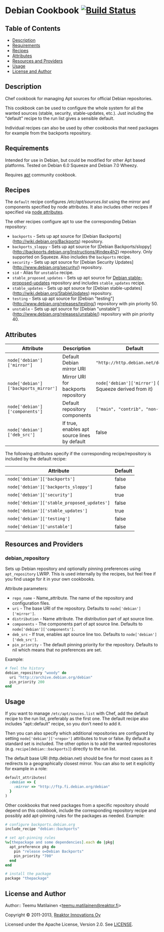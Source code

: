 Debian Cookbook [![Build Status](https://travis-ci.org/reaktor/chef-debian.png?branch=master)](https://travis-ci.org/reaktor/chef-debian)
===============

Table of Contents
-----------------

* [Description](#description)
* [Requirements](#requirements)
* [Recipes](#recipes)
* [Attributes](#attributes)
* [Resources and Providers](#resources-and-providers)
* [Usage](#usage)
* [License and Author](#license-and-author)

Description
-----------

Chef cookbook for managing Apt sources for official Debian repositories.

This cookbook can be used to configure the whole system for all the wanted
sources (stable, security, stable-updates, etc.). Just including the "default"
recipe to the run list gives a sensible default.

Individual recipes can also be used by other cookbooks that need packages for
example from the backports repository.

Requirements
------------

Intended for use in Debian, but could be modified for other Apt based platforms.
Tested on Debian 6.0 Squeeze and Debian 7.0 Wheezy.

Requires [apt](http://community.opscode.com/cookbooks/apt) community cookbook.

Recipes
-------

The `default` recipe configures _/etc/apt/sources.list_ using the mirror and
components specified by node attributes. It also includes other recipes if
specified via [node attributes](#attributes).

The other recipes configure apt to use the corresponding Debian repository:

  * `backports` - Sets up apt source for [Debian Backports]
    (http://wiki.debian.org/Backports) repository.
  * `backports_sloppy` - Sets up apt source for [Debian Backports/sloppy]
    (http://backports.debian.org/Instructions/#index4h2) repository. Only
    supported on Squeeze. Also includes the `backports` recipe.
  * `security` - Sets up apt source for [Debian Security Updates]
    (http://www.debian.org/security/) repository.
  * `sid` - Alias for `unstable` recipe.
  * `stable_proposed_updates` - Sets up apt source for [Debian
    stable-proposed-updates](http://wiki.debian.org/StableProposedUpdates)
    repository and includes `stable_updates` recipe.
  * `stable_updates` - Sets up apt source for [Debian stable-updates]
    (http://wiki.debian.org/StableUpdates) repository.
  * `testing` - Sets up apt source for [Debian "testing"]
    (http://www.debian.org/releases/testing/) repository with pin priority 50.
  * `unstable` - Sets up apt source for [Debian "unstable"]
    (http://www.debian.org/releases/unstable/) repository with pin priority 40.

Attributes
----------

Attribute                      | Description                    | Default
-------------------------------|--------------------------------|----------
`node['debian']['mirror']`     | Default Debian mirror URI      | `"http://http.debian.net/debian"`
`node['debian']['backports_mirror']` | Mirror URI for backports repository | `node['debian']['mirror']` (on Squeeze derived from it)
`node['debian']['components']` | Default repository components  | `["main", "contrib", "non-free"]`
`node['debian']['deb_src']`    | If true, enables apt source lines by default | false

The following attributes specify if the corresponding recipe/repository is
included by the default recipe:

Attribute                                   | Default
--------------------------------------------|--------
`node['debian']['backports']`               | false
`node['debian']['backports_sloppy']`        | false
`node['debian']['security']`                | true
`node['debian']['stable_proposed_updates']` | false
`node['debian']['stable_updates']`          | true
`node['debian']['testing']`                 | false
`node['debian']['unstable']`                | false

Resources and Providers
-------------------

### debian_repository

Sets up Debian repository and optionally pinning preferences using
`apt_repository` LWRP. This is used internally by the recipes, but feel free
if you find usage for it in your own cookbooks.

Attribute parameters:

  * `repo_name` - Name_attribute. The name of the repository and configuration
    files.
  * `uri` - The base URI of the repository. Defaults to `node['debian']['mirror']`.
  * `distribution` - Name attribute. The distribution part of apt source line.
  * `components` - The components part of apt source line. Defaults to
    `node['debian']['components']`.
  * `deb_src` - If true, enables apt source line too. Defaults to
    `node['debian']['deb_src']`.
  * `pin_priority` - The default pinning priority for the repository. Defaults
    to nil which means that no preferences are set.

Example:

```ruby
# feel the history
debian_repository "woody" do
  uri "http://archive.debian.org/debian"
  pin_priority 200
end
```

Usage
-----

If you want to manage `/etc/apt/souces.list` with Chef, add the default recipe
to the run list, preferably as the first one. The default recipe also includes
"apt::default" recipe, so you don't need to add it.

Then you can also specify which additional repositories are configured by
setting `node['debian']['<repo>']` attributes to true or false. By default
a standard set is included. The other option is to add the wanted repositories
(e.g. `recipe[debian::backports]`) directly to the run list.

The default base URI (http.debian.net) should be fine for most cases as it
redirects to a geographically closest mirror. You can also to set it explicitly
for example in a role:

```ruby
default_attributes(
  :debian => {
    :mirror => "http://ftp.fi.debian.org/debian"
  }
)
```

Other cookbooks that need packages from a specific repository should depend on
this cookbook, include the corresponding repository recipe and possibly add
apt-pinning rules for the packages as needed. Example:

```ruby
# configure backports.debian.org
include_recipe "debian::backports"

# set apt-pinning rules
%w[thepackage and some dependencies].each do |pkg|
  apt_preference pkg do
    pin "release o=Debian Backports"
    pin_priority "700"
  end
end

# install the package
package "thepackage"
```

License and Author
------------------

Author:: Teemu Matilainen <<teemu.matilainen@reaktor.fi>>

Copyright © 2011-2013, [Reaktor Innovations Oy](http://reaktor.fi/en)

Licensed under the Apache License, Version 2.0. See [LICENSE](LICENSE).
